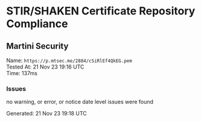 # STIR/SHAKEN Certificate Repository Compliance

## Martini Security

Name: `https://p.mtsec.me/2884/cSiRlEf4QkEG.pem`\
Tested At: 21 Nov 23 19:16 UTC\
Time: 137ms

### Issues

no warning, or error, or notice date level issues were found

Generated: 21 Nov 23 19:18 UTC